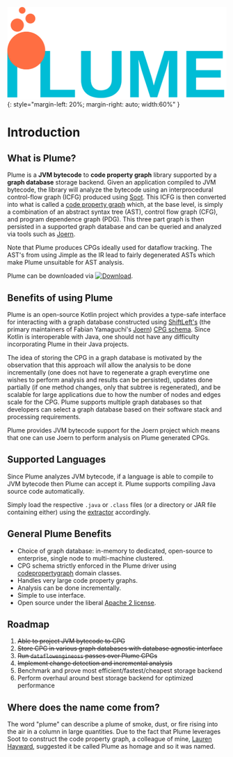 ![Plume Banner](./assets/images/logo-text.png){: style="margin-left: 20%; margin-right: auto; width:60%" }

# Introduction

## What is Plume?

Plume is a **JVM bytecode** to **code property graph** library supported by a
**graph database** storage backend. Given an application compiled to JVM
bytecode, the library will analyze the bytecode using an interprocedural
control-flow graph (ICFG) produced using [Soot](https://soot-oss.github.io/soot). This
ICFG is then converted into what is called a [code property
graph](https://scholar.google.com/scholar_url?url=https://ieeexplore.ieee.org/abstract/document/6956589/&hl=en&sa=T&oi=gsb&ct=res&cd=0&d=12886570087564421680&ei=b405X9CuKqiBy9YP_Y27yAc&scisig=AAGBfm3j_-cCDAxDL775VnqZMs9K7suiYw)
which, at the base level, is simply a combination of an abstract syntax tree
(AST), control flow graph (CFG), and program dependence graph (PDG). This three
part graph is then persisted in a supported graph database and can be queried
and analyzed via tools such as [Joern](https://joern.io/).

Note that Plume produces CPGs ideally used for dataflow tracking. The AST's from
using Jimple as the IR lead to fairly degenerated ASTs which make Plume
unsuitable for AST analysis.

Plume can be downloaded via 
[![Download](https://jitpack.io/v/plume-oss/plume.svg)](https://jitpack.io/#plume-oss/plume).

## Benefits of using Plume

Plume is an open-source Kotlin project which provides a type-safe interface for
interacting with a graph database constructed using
[ShiftLeft's](https://www.shiftleft.io/) (the primary maintainers of Fabian
Yamaguchi's [Joern](https://github.com/ShiftLeftSecurity/joern)) [CPG
schema](https://github.com/ShiftLeftSecurity/codepropertygraph/blob/master/schema/src/main/resources/schemas/base.json).
Since Kotlin is interoperable with Java, one should not have any difficulty
incorporating Plume in their Java projects.

The idea of storing the CPG in a graph database is motivated by the observation
that this approach will allow the analysis to be done incrementally (one does
not have to regenerate a graph everytime one wishes to perform analysis and
results can be persisted), updates done partially (if one method changes, only
that subtree is regenerated), and be scalable for large applications due to how
the number of nodes and edges scale for the CPG. Plume supports multiple graph
databases so that developers can select a graph database based on their software
stack and processing requirements.

Plume provides JVM bytecode support for the Joern project which means that one
can use Joern to perform analysis on Plume generated CPGs.

## Supported Languages

Since Plume analyzes JVM bytecode, if a language is able to compile to JVM
bytecode then Plume can accept it. Plume supports compiling Java source code
automatically.

Simply load the respective `.java` or `.class` files (or a directory or JAR file
containing either) using the [extractor](./plume-basics/extracting-cpg.md)
accordingly.

## General Plume Benefits

* Choice of graph database: in-memory to dedicated, open-source to enterprise,
  single node to multi-machine clustered.
* CPG schema strictly enforced in the Plume driver using
  [codepropertygraph](https://github.com/ShiftLeftSecurity/codepropertygraph)
  domain classes.
* Handles very large code property graphs.
* Analysis can be done incrementally.
* Simple to use interface.
* Open source under the liberal [Apache 2
  license](https://en.wikipedia.org/wiki/Apache_License).

## Roadmap

1. ~~Able to project JVM bytecode to CPG~~
1. ~~Store CPG in various graph databases with database agnostic interface~~
1. ~~Run `dataflowengineoss` passes over Plume CPGs~~
1. ~~Implement change detection and incremental analysis~~
1. Benchmark and prove most efficient/fastest/cheapest storage backend
1. Perform overhaul around best storage backend for optimized performance

## Where does the name come from?

The word "plume" can describe a plume of smoke, dust, or fire rising into the
air in a column in large quantities. Due to the fact that Plume leverages Soot
to construct the code property graph, a colleague of mine, [Lauren
Hayward](https://www.linkedin.com/in/lauren-hayward-8ba853199/), suggested it be
called Plume as homage and so it was named. 
